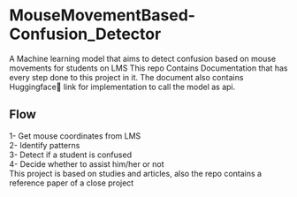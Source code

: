 # MouseMovementBased-Confusion_Detector
A Machine learning model that aims to detect confusion based on mouse movements for students on LMS
This repo Contains Documentation that has every step done to this project in it. The document also contains Huggingface🤗 link for implementation to call the model as api.
## Flow
1- Get mouse coordinates from LMS <br>
2- Identify patterns <br>
3- Detect if a student is confused <br>
4- Decide whether to assist him/her or not <br>
This project is based on studies and articles, also the repo contains a reference paper of a close project
